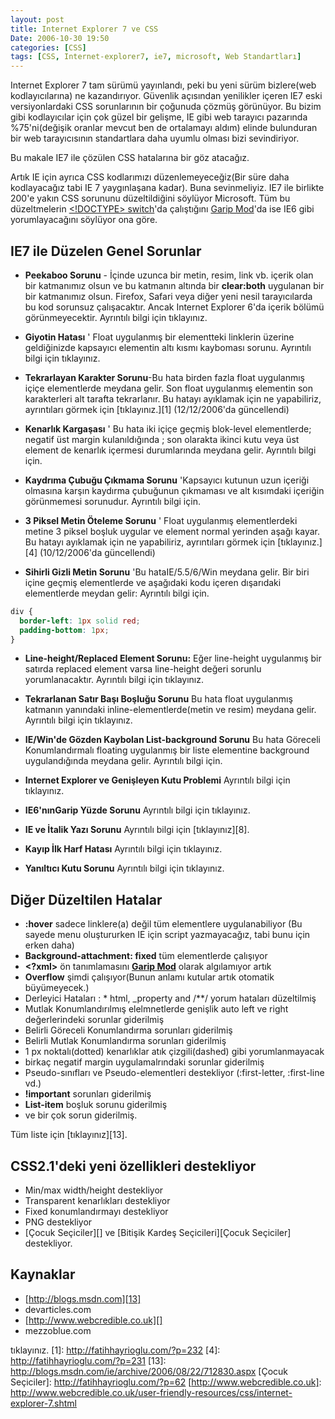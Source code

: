 ```yaml
---
layout: post
title: Internet Explorer 7 ve CSS
Date: 2006-10-30 19:50
categories: [CSS]
tags: [CSS, Internet-explorer7, ie7, microsoft, Web Standartları]
---
```


Internet Explorer 7 tam sürümü yayınlandı, peki bu yeni sürüm
bizlere(web kodlayıcılarına) ne kazandırıyor. Güvenlik açısından
yenilikler içeren IE7 eski versiyonlardaki CSS sorunlarının bir çoğunuda
çözmüş görünüyor. Bu bizim gibi kodlayıcılar için çok güzel bir gelişme,
IE gibi web tarayıcı pazarında %75'ni(değişik oranlar mevcut ben de
ortalamayı aldım) elinde bulunduran bir web tarayıcısının standartlara
daha uyumlu olması bizi sevindiriyor.

Bu makale IE7 ile çözülen CSS hatalarına bir göz atacağız.

Artık IE için ayrıca CSS kodlarımızı düzenlemeyeceğiz(Bir süre daha
kodlayacağız tabi IE 7 yaygınlaşana kadar). Buna sevinmeliyiz. IE7 ile
birlikte 200'e yakın CSS sorununu düzeltildiğini söylüyor Microsoft. Tüm
bu düzeltmelerin [<!DOCTYPE> switch][]'da çalıştığını [Garip Mod][<!DOCTYPE> switch]'da ise IE6 gibi yorumlayacağını söylüyor ona
göre.

## IE7 ile Düzelen Genel Sorunlar

-   **Peekaboo Sorunu** - İçinde uzunca bir metin, resim, link vb.
    içerik olan bir katmanımız olsun ve bu katmanın altında bir
    **clear:both** uygulanan bir bir katmanımız olsun. Firefox, Safari
    veya diğer yeni nesil tarayıcılarda bu kod sorunsuz çalışacaktır.
    Ancak Internet Explorer 6'da içerik bölümü görünmeyecektir.
    Ayrıntılı bilgi için tıklayınız.

-   **Giyotin Hatası** ' Float uygulanmış bir elementteki linklerin
    üzerine geldiğinizde kapsayıcı elementin altı kısmı kayboması
    sorunu. Ayrıntılı bilgi için tıklayınız.

-   **Tekrarlayan Karakter Sorunu**-Bu hata birden fazla float
    uygulanmış içiçe elementlerde meydana gelir. Son float uygulanmış
    elementin son karakterleri alt tarafta tekrarlanır. Bu hatayı
    ayıklamak için ne yapabiliriz, ayrıntıları görmek için
    [tıklayınız.][1] (12/12/2006'da güncellendi)

-   **Kenarlık Kargaşası** ' Bu hata iki içiçe geçmiş blok-level
    elementlerde; negatif üst margin kulanıldığında ; son olarakta
    ikinci kutu veya üst element de kenarlık içermesi durumlarında
    meydana gelir. Ayrıntılı bilgi için.

-   **Kaydrıma Çubuğu Çıkmama Sorunu** 'Kapsayıcı kutunun uzun içeriği
    olmasına karşın kaydırma çubuğunun çıkmaması ve alt kısımdaki
    içeriğin görünmemesi sorunudur. Ayrıntılı bilgi için.

-   **3 Piksel Metin Öteleme Sorunu** ' Float uygulanmış elementlerdeki
    metine 3 piksel boşluk uygular ve element normal yerinden aşağı
    kayar. Bu hatayı ayıklamak için ne yapabiliriz, ayrıntıları görmek
    için [tıklayınız.][4] (10/12/2006'da güncellendi)

-   **Sihirli Gizli Metin Sorunu** 'Bu hataIE/5.5/6/Win meydana gelir.
    Bir biri içine geçmiş elementlerde ve aşağıdaki kodu içeren
    dışarıdaki elementlerde meydan gelir: Ayrıntılı bilgi için.



```css
div {
  border-left: 1px solid red;
  padding-bottom: 1px;
}
```

-   **Line-height/Replaced Element Sorunu:** Eğer line-height uygulanmış
    bir satırda replaced element varsa line-height değeri sorunlu
    yorumlanacaktır. Ayrıntılı bilgi için tıklayınız.

-   **Tekrarlanan Satır Başı Boşluğu Sorunu**
    Bu hata float uygulanmış katmanın yanındaki
    inline-elementlerde(metin ve resim) meydana gelir.
    Ayrıntılı bilgi için tıklayınız.

-   **IE/Win'de Gözden Kaybolan List-background Sorunu**
    Bu hata Göreceli Konumlandırmalı floating uygulanmış bir liste
    elementine background uygulandığında meydana gelir. Ayrıntılı bilgi
    için.

-   **Internet Explorer ve Genişleyen Kutu Problemi**
    Ayrıntılı bilgi için tıklayınız.

-   **IE6'nınGarip Yüzde Sorunu**
    Ayrıntılı bilgi için tıklayınız.

-   **IE ve İtalik Yazı Sorunu**
    Ayrıntılı bilgi için [tıklayınız][8].

-   **Kayıp İlk Harf Hatası**
    Ayrıntılı bilgi için tıklayınız.

-   **Yanıltıcı Kutu Sorunu**
    Ayrıntılı bilgi için tıklayınız.

## Diğer Düzeltilen Hatalar

-   **:hover** sadece linklere(a) değil tüm elementlere uygulanabiliyor
    (Bu sayede menu oluştururken IE için script yazmayacağız, tabi bunu
    için erken daha)
-   **Background-attachment: fixed** tüm elementlerde çalışıyor
-   **<\?xml\>** ön tanımlamasını **[Garip Mod][<!DOCTYPE> switch]**
    olarak algılamıyor artık
-   **Overflow** şimdi çalışıyor(Bunun anlamı kutular artık otomatik
    büyümeyecek.)
-   Derleyici Hataları : * html, _property and /**/ yorum hataları
    düzeltilmiş
-   Mutlak Konumlandırılmış elelmnetlerde genişlik auto
    left ve right değerlerindeki sorunlar giderilmiş
-   Belirli Göreceli Konumlandırma sorunları giderilmiş
-   Belirli Mutlak Konumlandırma sorunları giderilmiş
-   1 px noktalı(dotted) kenarlıklar atık çizgili(dashed) gibi
    yorumlanmayacak
-   birkaç negatif margin uygulamalrındaki sorunlar giderilmiş
-   Pseudo-sınıfları ve Pseudo-elementleri destekliyor (:first-letter,
    :first-line vd.)
-   **!important** sorunları giderilmiş
-   **List-item** boşluk sorunu giderilmiş
-   ve bir çok sorun giderilmiş.

Tüm liste için [tıklayınız][13].

## CSS2.1'deki yeni özellikleri destekliyor

-   Min/max width/height destekliyor
-   Transparent kenarlıkları destekliyor
-   Fixed konumlandırmayı destekliyor
-   PNG destekliyor
-   [Çocuk Seçiciler][] ve [Bitişik Kardeş Seçicileri][Çocuk Seçiciler]
    destekliyor.

## Kaynaklar

-   [http://blogs.msdn.com][13]
-   devarticles.com
-   [http://www.webcredible.co.uk][]
-   mezzoblue.com

  [<!DOCTYPE> switch]: https://fatihhayrioglu.com/dogru-doctype-kullanimi/
  tıklayınız.
  [1]: http://fatihhayrioglu.com/?p=232
  [4]: http://fatihhayrioglu.com/?p=231
  [13]: http://blogs.msdn.com/ie/archive/2006/08/22/712830.aspx
  [Çocuk Seçiciler]: http://fatihhayrioglu.com/?p=62
  [http://www.webcredible.co.uk]: http://www.webcredible.co.uk/user-friendly-resources/css/internet-explorer-7.shtml
